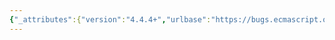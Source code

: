 ```yaml
---
{"_attributes":{"version":"4.4.4+","urlbase":"https://bugs.ecmascript.org/","maintainer":"dherman@mozilla.com"},"bug":{"bug_id":2818,"creation_ts":"2014-05-04 12:18:00 -0700","short_desc":"Inconsistencies in handling of Realm intrinsics","delta_ts":"2015-03-16 14:38:10 -0700","product":"Draft for 6th Edition","component":"deferred features","version":"Rev 24: April 27, 2014 Draft","rep_platform":"All","op_sys":"All","bug_status":"RESOLVED","resolution":"WONTFIX","priority":"Normal","bug_severity":"normal","everconfirmed":true,"reporter":{"uid":"till","name":"Till Schneidereit"},"assigned_to":{"uid":"allen","name":"Allen Wirfs-Brock"},"long_desc":[{"commentid":8135,"comment_count":0,"who":{"uid":"till","name":"Till Schneidereit"},"bug_when":"2014-05-04 12:18:08 -0700","thetext":"26.2.1.1, step 29a and 26.2.3.7.3, steps 9a-d both specify how the default property values of the global object are initialized. They should either use the same steps, or call an abstract operation performing these steps to avoid duplication.\n\nImportantly, the first of these two states that the [[RealmRecord]]'s `intrinsics` record should be used as the source of the values, whereas the second doesn't specify a source at all.\n\nAdditionally, 26.2.3.4 also handles the intrinsics, and also doesn't refer to the [[RealmRecord]]'s `intrinsics` record. (At least not directly, step 6b probably boils down to that, but isn't entirely clear.)"},{"commentid":13763,"comment_count":1,"who":{"uid":"allen","name":"Allen Wirfs-Brock"},"bug_when":"2015-03-16 14:38:10 -0700","thetext":"concerns reified Realm objects which were dropped from ES6"}]}}
---
```

